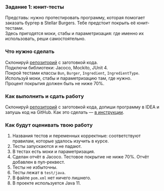 <section class="theory-viewer__blocking-layout-block theory-viewer__block theory-viewer__block_type_vertical-layout theory-viewer__block_layout">
<section class="theory-viewer__block theory-viewer__block_type_markdown">
<div class="Markdown base-markdown base-markdown_with-gallery markdown markdown_size_normal markdown_type_theory full-markdown">
<h1>Задание 1: юнит-тесты</h1>
</div>
</section>
<section class="theory-viewer__block theory-viewer__block_type_markdown">
<div class="Markdown base-markdown base-markdown_with-gallery markdown markdown_size_normal markdown_type_theory full-markdown">
<div class="paragraph">Представь: нужно протестировать программу, которая помогает заказать бургер в Stellar Burgers. Тебе предстоит покрыть её юнит-тестами. </div>
<div class="paragraph">Здесь пригодятся моки, стабы и параметризация: где именно их использовать, реши самостоятельно.</div>
<h3>Что нужно сделать</h3>
<div class="paragraph">Склонируй <a href="https://github.com/yandex-praktikum/QA-java-diplom-1" target="_blank">репозиторий</a> с заготовкой кода.</div>
<div class="paragraph">Подключи библиотеки: Jacoco, Mockito, JUnit 4.</div>
<div class="paragraph">Покрой тестами классы <code class="code-inline code-inline_theme_light">Bun</code>,
<code class="code-inline code-inline_theme_light">Burger</code>, <code class="code-inline code-inline_theme_light">Ingredient</code>, 
<code class="code-inline code-inline_theme_light">IngredientType</code>. Используй моки, стабы и параметризацию там, где нужно.</div>
<div class="paragraph">Процент покрытия должен быть не ниже 70%.</div>
<h3>Как выполнить и сдать работу</h3>
<div class="paragraph">Склонируй <a href="https://github.com/yandex-praktikum/QA-java-diplom-1" target="_blank">репозиторий</a> с заготовкой кода, допиши программу в IDEA и запушь код на GitHub. Как это сделать — 
<a href="https://code.s3.yandex.net/qa-automation-engineer/java/cheatsheets/paid-track/diplom/upload-task-1.pdf" target="_blank">в инструкции</a>.</div>
<h3>Как будут оценивать твою работу</h3>
<ol start="1">
<li>Названия тестов и переменных корректные: соответствуют правилам, которые удалось изучить в курсе.</li>
<li>Тесты запускаются и не падают.</li>
<li>В тестах есть моки и параметризация.</li>
<li>Сделан отчёт в Jacoco. Тестовое покрытие не ниже 70%. Отчёт добавлен в пул-реквест.</li>
<li>Тесты не избыточны.</li>
<li>Тесты лежат в <code class="code-inline code-inline_theme_light">test/java</code>.</li>
<li>В файле <code class="code-inline code-inline_theme_light">pom.xml</code> нет ничего лишнего.</li>
<li>В проекте используется Java 11.</li>
</ol>
</div>
</section>
</section>